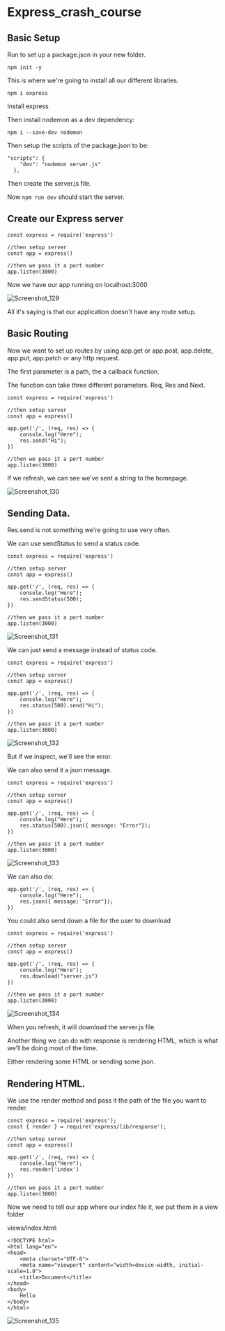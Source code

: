 # Express_crash_course


## Basic Setup


Run to set up a package.json in your new folder.

```
npm init -y
```

This is where we're going to install all our different libraries.

```
npm i express
```

Install express

Then install nodemon as a dev dependency:

```
npm i --save-dev nodemon
```

Then setup the scripts of the package.json to be:

```
"scripts": {
    "dev": "nodemon server.js"
  },
```

Then create the server.js file.

Now ```npm run dev``` should start the server.


## Create our Express server

```
const express = require('express')

//then setup server
const app = express()

//then we pass it a port number
app.listen(3000)
```

Now we have our app running on localhost:3000

![Screenshot_129](https://github.com/AdeolaAdesina/Express_crash_course/assets/29931071/16dd9191-7215-40cb-a85d-a4a7083186d2)

All it's saying is that our application doesn't have any route setup.


## Basic Routing

Now we want to set up routes by using app.get or app.post, app.delete, app.put, app.patch or any http request.

The first parameter is a path, the a callback function.

The function can take three different parameters. Req, Res and Next.

```
const express = require('express')

//then setup server
const app = express()

app.get('/', (req, res) => {
    console.log("Here");
    res.send("Hi");
})

//then we pass it a port number
app.listen(3000)
```

If we refresh, we can see we've sent a string to the homepage.

![Screenshot_130](https://github.com/AdeolaAdesina/Express_crash_course/assets/29931071/fb22d92d-1006-44a7-becc-98b6f4673199)



## Sending Data.


Res.send is not something we're going to use very often.

We can use sendStatus to send a status code.


```
const express = require('express')

//then setup server
const app = express()

app.get('/', (req, res) => {
    console.log("Here");
    res.sendStatus(500);
})

//then we pass it a port number
app.listen(3000)
```


![Screenshot_131](https://github.com/AdeolaAdesina/Express_crash_course/assets/29931071/6a478e1d-38fb-4e20-aee3-07c59b225087)



We can just send a message instead of status code.

```
const express = require('express')

//then setup server
const app = express()

app.get('/', (req, res) => {
    console.log("Here");
    res.status(500).send("Hi");
})

//then we pass it a port number
app.listen(3000)
```


![Screenshot_132](https://github.com/AdeolaAdesina/Express_crash_course/assets/29931071/aa48a429-b5e8-45bf-a51a-8220cd786c75)


But if we inspect, we'll see the error.

We can also send it a json message.


```
const express = require('express')

//then setup server
const app = express()

app.get('/', (req, res) => {
    console.log("Here");
    res.status(500).json({ message: "Error"});
})

//then we pass it a port number
app.listen(3000)
```


![Screenshot_133](https://github.com/AdeolaAdesina/Express_crash_course/assets/29931071/1e9960ca-cccd-4efa-b99e-6bc0c13b9a0a)


We can also do:

```
app.get('/', (req, res) => {
    console.log("Here");
    res.json({ message: "Error"});
})
```


You could also send down a file for the user to download 


```
const express = require('express')

//then setup server
const app = express()

app.get('/', (req, res) => {
    console.log("Here");
    res.download("server.js")
})

//then we pass it a port number
app.listen(3000)
```


![Screenshot_134](https://github.com/AdeolaAdesina/Express_crash_course/assets/29931071/41d3b5e9-3aee-49d2-9182-d58a242fffe4)


When you refresh, it will download the server.js file.


Another thing we can do with response is rendering HTML, which is what we'll be doing most of the time.

Either rendering some HTML or sending some json.




## Rendering HTML.


We use the render method and pass it the path of the file you want to render.



```
const express = require('express');
const { render } = require('express/lib/response');

//then setup server
const app = express()

app.get('/', (req, res) => {
    console.log("Here");
    res.render('index')
})

//then we pass it a port number
app.listen(3000)
```

Now we need to tell our app where our index file it, we put them in a view folder


views/index.html:

```
<!DOCTYPE html>
<html lang="en">
<head>
    <meta charset="UTF-8">
    <meta name="viewport" content="width=device-width, initial-scale=1.0">
    <title>Document</title>
</head>
<body>
    Hello
</body>
</html>
```


![Screenshot_135](https://github.com/AdeolaAdesina/Express_crash_course/assets/29931071/bd190b3a-eb79-42e1-abb1-8eeeb9208494)



